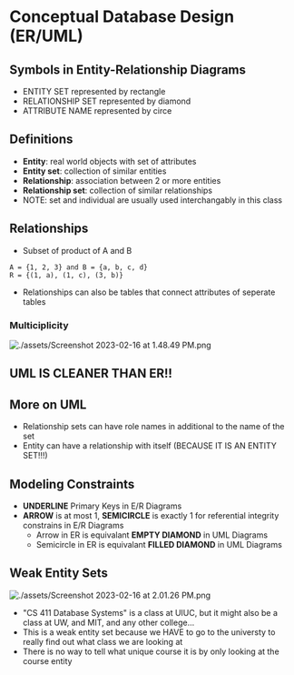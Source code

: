 # Conceptual Database Design (ER/UML)

## Symbols in Entity-Relationship Diagrams
- ENTITY SET represented by rectangle
- RELATIONSHIP SET represented by diamond 
- ATTRIBUTE NAME represented by circe 

## Definitions 
- **Entity**: real world objects with set of attributes 
- **Entity set**: collection of similar entities 
- **Relationship**: association between 2 or more entities 
- **Relationship set**: collection of similar relationships 
- NOTE: set and individual are usually used interchangably in this class 

## Relationships 
- Subset of product of A and B 
```
A = {1, 2, 3} and B = {a, b, c, d}
R = {(1, a), (1, c), (3, b)}
```
- Relationships can also be tables that connect attributes of seperate tables 

### Multiciplicity 
![./assets/Screenshot 2023-02-16 at 1.48.49 PM.png]()
 
## UML IS CLEANER THAN ER!! 

## More on UML
- Relationship sets can have role names in additional to the name of the set
- Entity can have a relationship with itself (BECAUSE IT IS AN ENTITY SET!!!)

## Modeling Constraints 
- **UNDERLINE** Primary Keys in E/R Diagrams
- **ARROW** is at most 1, **SEMICIRCLE** is exactly 1 for referential integrity constrains in E/R Diagrams
    - Arrow in ER is equivalant **EMPTY DIAMOND** in UML Diagrams 
    - Semicircle in ER is equivalant **FILLED DIAMOND** in UML Diagrams 

## Weak Entity Sets 
![./assets/Screenshot 2023-02-16 at 2.01.26 PM.png]()
- "CS 411 Database Systems" is a class at UIUC, but it might also be a class at UW, and MIT, and any other college... 
- This is a weak entity set because we HAVE to go to the universty to really find out what class we are looking at
- There is no way to tell what unique course it is by only looking at the course entity